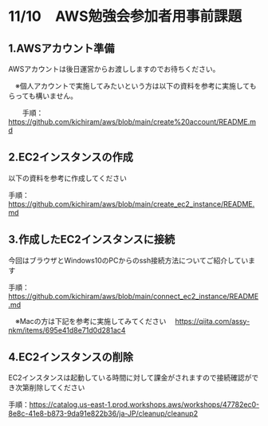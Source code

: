 # 11/10　AWS勉強会参加者用事前課題

## 1.AWSアカウント準備
AWSアカウントは後日運営からお渡ししますのでお待ちください。

　※個人アカウントで実施してみたいという方は以下の資料を参考に実施してもらっても構いません。

　　手順：https://github.com/kichiram/aws/blob/main/create%20account/README.md
 
## 2.EC2インスタンスの作成

以下の資料を参考に作成してください

手順：https://github.com/kichiram/aws/blob/main/create_ec2_instance/README.md

## 3.作成したEC2インスタンスに接続

今回はブラウザとWindows10のPCからのssh接続方法についてご紹介しています

手順：https://github.com/kichiram/aws/blob/main/connect_ec2_instance/README.md

　※Macの方は下記を参考に実施してみてください
 　https://qiita.com/assy-nkm/items/695e41d8e71d0d281ac4

## 4.EC2インスタンスの削除

EC2インスタンスは起動している時間に対して課金がされますので接続確認ができ次第削除してください

手順：https://catalog.us-east-1.prod.workshops.aws/workshops/47782ec0-8e8c-41e8-b873-9da91e822b36/ja-JP/cleanup/cleanup2
